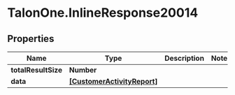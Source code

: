 # TalonOne.InlineResponse20014

## Properties

Name | Type | Description | Notes
------------ | ------------- | ------------- | -------------
**totalResultSize** | **Number** |  | 
**data** | [**[CustomerActivityReport]**](CustomerActivityReport.md) |  | 


